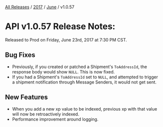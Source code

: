 [All Releases](../../README.md) / [2017](../README.md) / [June](README.md) / v1.0.57
# API v1.0.57 Release Notes:

Released to Prod on Friday, June 23rd, 2017 at 7:30 PM CST.

## Bug Fixes

- Previously, if you created or patched a Shipment's `ToAddressId`, the response body would show `NULL`. This is now fixed.
- If you had a Shipment's `ToAddressId` set to `NULL`, and attempted to trigger a shipment notification through Message Senders, it would not get sent.

## New Features

- When you add a new xp value to be indexed, previous xp with that value will now be retroactively indexed.
- Performance improvement around logging.

